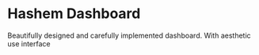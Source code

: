 # Hashem Dashboard
Beautifully designed and carefully implemented dashboard. With aesthetic use interface